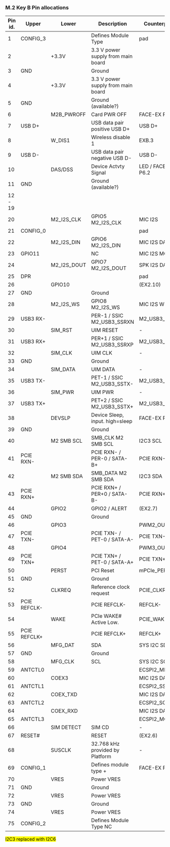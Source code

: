 ### M.2 Key B Pin allocations

| Pin id.	| Upper     | Lower      | Description                        | Counterpoint   | Voltage Level |
|-----------|-----------|------------|------------------------------------|----------------|---------------|
| 1         | CONFIG_3  |		     | Defines Module Type	              | pad            |               |
| 2         |           | +3.3V	     | 3.3 V power supply from main board |  			   | 3.3V          |
| 3	        | GND		|            | Ground	                          |                |  GND		|
| 4	        | 	        | +3.3V	     | 3.3 V power supply from main board |                | 3.3V          |
| 5	        | GND		|            | Ground (available?)                |                | GND	|
| 6	        | 	        | M2B_PWROFF | Card PWR OFF                       |	FACE-EX P6.4   | 1.8/3.3   |
| 7	        | USB D+	|            | USB data pair positive	USB D+    | USB D+         |     |			
| 8	        | 	        | W_DIS1     | Wireless disable 1				  | EXB.3          |               |
| 9	        | USB D-	|            | USB data pair negative	USB D-    | USB D-         |     |			
| 10        | 	        | DAS/DSS	 | Device Actvty Signal               | LED / FACE-EX P6.2 |      3.3V |
| 11	    | GND		|            | Ground (available?)	              |                | GND          |
| 12 - 19   |			|            |                                    |                |            |   		
| 20        |           | M2_I2S_CLK | GPIO5	M2_I2S_CLK                | MIC I2S        | 1.8V          |
| 21	    | CONFIG_0	|            |		  			                  | pad            |    |
| 22	    |           | M2_I2S_DIN | 	GPIO6	M2_I2S_DIN                | MIC I2S DATA0  | 1.8V         |
| 23	    | GPIO11    |            | 			NC			              | MIC I2S MCLK   | 1.8V         |
| 24	    |           | M2_I2S_DOUT|	GPIO7	M2_I2S_DOUT			      | SPK I2S DATA0  | 1.8V         |
| 25        | DPR       | 	         |   			                      | pad            |              |
| 26	    |           | GPIO10     | 	  			                      | (EX2.10)       | 1.8V         |
| 27	    | GND		|            | Ground	                          |                | GND          |
| 28        |           | M2_I2S_WS  | GPIO8	M2_I2S_WS			      | MIC I2S WS     | 1.8V         |
| 29	    | USB3 RX-	|            | PER-1 / SSIC	M2_USB3_SSRXN		  | M2_USB3_SSRX-  |              |	
| 30	    |           | SIM_RST    | UIM RESET			              | -              |              |
| 31        | USB3 RX+  |            | PER+1 / SSIC	M2_USB3_SSRXP		  | M2_USB3_SSRX+  |              |	
| 32		|           | SIM_CLK    | UIM CLK			                  | -              |              |
| 33        | GND		|            | Ground                             |                | GND	      |
| 34		|           | SIM_DATA	 | UIM DATA			                  | -              |              |
| 35        | USB3 TX-	|            | PET-1 / SSIC	M2_USB3_SSTX-	      | M2_USB3_SSTX-  |              |
| 36        |           | SIM_PWR    | UIM PWR			                  | -              |              |
| 37        | USB3 TX+  |            | PET+2 / SSIC	M2_USB3_SSTX+		  | M2_USB3_SSTX+  |              |
| 38        | 	        | DEVSLP     | Device Sleep, input. high=sleep    | FACE-EX P6.5          | 3.3V         |	
| 39        | GND       |            | Ground	                          |                | GND          |
| 40        | 	        | M2 SMB SCL | SMB_CLK	M2 SMB SCL                | I2C3 SCL       | 1.8V         |
| 41        | PCIE RXN-	|            | PCIE RXN- / PER-0 / SATA-B+        | PCIE RXN-      |          |			
| 42        | 	        | M2 SMB SDA | SMB_DATA	M2 SMB SDA		          | I2C3 SDA       | 1.8V         |
| 43        | PCIE RXN+ |            | PCIE RXN+ / PER+0 / SATA-B-        |	PCIE RXN+      | 1.8V          |
| 44        | 	        | GPIO2      | GPIO2 / ALERT                      | (EX2.7)        | 1.8V          |
| 45        | GND		|            | Ground	                          |                | GND           |
| 46        | 	        | GPIO3      |   	                              | PWM2_OUT       | 1.8V          |
| 47        | PCIE TXN- |            | PCIE TXN- / PET-0 / SATA-A-        | PCIE TXN-      | 1.8V      |			
| 48        | 	        | GPIO4      | 	                                  | PWM3_OUT       | 1.8V          |
| 49        | PCIE TXN+	|            | PCIE TXN+ / PET-0 / SATA-A+        | PCIE TXN+      | 1.8V      |			
| 50        |           | PERST	     | PCI Reset	                      | mPCIe_PERST    |               |
| 51        | GND		|            | Ground                             |                | GND           |
| 52        | 	        | CLKREQ     | Reference clock request		      | PCIE_CLKREQ_B  | 3.3V         |
| 53        | PCIE REFCLK- |         | PCIE REFCLK-	                      | REFCLK-       |              |
| 54        | 	        | WAKE       | PCIe WAKE# Active Low.	          | PCIE_WAKE_B   |              |		
| 55        | PCIE REFCLK+ |         | PCIE REFCLK+				          | REFCLK+       |              |
| 56        | 	        | MFG_DAT    | SDA		                          | SYS I2C SDA   |               |	
| 57        | GND		|            | Ground                             |               |               |
| 58        | 	        | MFG_CLK    | SCL                                | SYS I2C SCL   |               |
| 59        | ANTCTL0   |            |                                    | ECSPI2_MISO   |               |
| 60        | 	        | COEX3      |                                    | MIC I2S DATA3  |               |
| 61        | ANTCTL1   |            |                                    | ECSPI2_SS0     |               |
| 62        | 	        | COEX_TXD   |   	                              | MIC I2S DATA2  | 1.8V          |
| 63        | ANTCTL2   |            |                                    | ECSPI2_SCLK    |               |
| 64        | 	        | COEX_RXD   |                                    | MIC I2S DATA1  | 1.8V          |
| 65        | ANTCTL3   |            |                                    | ECSPI2_MOSI    |               |
| 66        | 	        | SIM DETECT | SIM CD		                      | -             |               |
| 67        | RESET#	|            | RESET			                  | (EX2.6)       |  1.8V         |
| 68        |           | SUSCLK     | 32.768 kHz provided by Platform    | -             |  |   			
| 69        | CONFIG_1	|            | Defines module type			+	  | FACE-EX P6.1  |               |
| 70        |           | VRES       | Power	VRES			          |               | +3.3V         |
| 71        | GND		|            | Ground				              |               | GND           |
| 72        |           | VRES       | Power	VRES			          |               | +3.3V         |
| 73        | GND		|            | Ground				              |               | GND           |
| 74        | 	        | VRES       | Power	VRES			          |               | +3.3V         |
| 75        | CONFIG_2  |            | Defines Module Type	NC	           |              |               |

<mark>I2C3 replaced with I2C6</mark>
